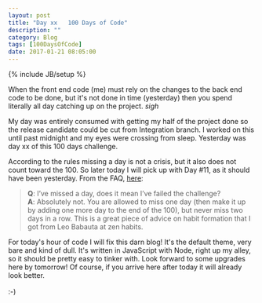 ```yaml
---
layout: post
title: "Day xx   100 Days of Code"
description: ""
category: Blog
tags: [100DaysOfCode]
date: 2017-01-21 08:05:00
---
```

{% include JB/setup %}

When the front end code (me) must rely on the changes to the back end code to be done, but it's not done in time (yesterday) then you spend literally all day catching up on the project.  *sigh*

My day was entirely consumed with getting my half of the project done so the release candidate could be cut from Integration branch.  I worked on this until past midnight and my eyes were crossing from sleep.  Yesterday was day xx of this 100 days challenge.  

According to the rules missing a day is not a crisis, but it also does not count toward the 100.  So later today I will pick up with Day #11, as it should have been yesterday.  From the FAQ, [here](https://github.com/SFoskitt/100-days-of-code/blob/master/FAQ.md):

>__Q__: I’ve missed a day, does it mean I’ve failed the challenge?
><br>__A__: Absolutely not. You are allowed to miss one day (then make it up by adding one more day to the end of the 100), but never miss two days in a row. This is a great piece of advice on habit formation that I got from Leo Babauta at zen habits.

For today's hour of code I will fix this darn blog!  It's the default theme, very bare and kind of dull.  It's written in JavaScript with Node, right up my alley, so it should be pretty easy to tinker with.  Look forward to some upgrades here by tomorrow!  Of course, if you arrive here after today it will already look better.  <br><br> :-)